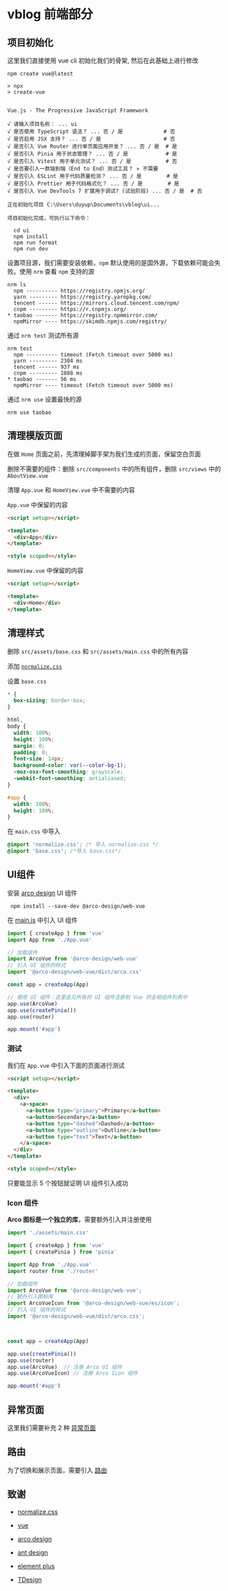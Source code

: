 # vblog 前端部分

## 项目初始化

这里我们直接使用 vue cli 初始化我们的骨架, 然后在此基础上进行修改

```shell
npm create vue@latest

> npx
> create-vue


Vue.js - The Progressive JavaScript Framework

√ 请输入项目名称： ... ui
√ 是否使用 TypeScript 语法？ ... 否 / 是             # 否
√ 是否启用 JSX 支持？ ... 否 / 是                    # 否
√ 是否引入 Vue Router 进行单页面应用开发？ ... 否 / 是  # 是
√ 是否引入 Pinia 用于状态管理？ ... 否 / 是            # 是
√ 是否引入 Vitest 用于单元测试？ ... 否 / 是           # 否
√ 是否要引入一款端到端（End to End）测试工具？ » 不需要
√ 是否引入 ESLint 用于代码质量检测？ ... 否 / 是        # 是
√ 是否引入 Prettier 用于代码格式化？ ... 否 / 是        # 是
√ 是否引入 Vue DevTools 7 扩展用于调试? (试验阶段) ... 否 / 是  # 否

正在初始化项目 C:\Users\duyup\Documents\vblog\ui...

项目初始化完成，可执行以下命令：

  cd ui
  npm install
  npm run format
  npm run dev
```

设置项目源，我们需要安装依赖，`npm` 默认使用的是国外源，下载依赖可能会失败。使用 `nrm` 查看 `npm` 支持的源

```shell
nrm ls
  npm ---------- https://registry.npmjs.org/
  yarn --------- https://registry.yarnpkg.com/
  tencent ------ https://mirrors.cloud.tencent.com/npm/
  cnpm --------- https://r.cnpmjs.org/
* taobao ------- https://registry.npmmirror.com/
  npmMirror ---- https://skimdb.npmjs.com/registry/
```

通过 `nrm test` 测试所有源

```shell
nrm test
  npm ---------- timeout (Fetch timeout over 5000 ms)
  yarn --------- 2304 ms
  tencent ------ 937 ms
  cnpm --------- 1808 ms
* taobao ------- 56 ms
  npmMirror ---- timeout (Fetch timeout over 5000 ms)

```

通过 `nrm use` 设置最快的源

```shell
nrm use taobao
```

## 清理模版页面

在做 `Home` 页面之前，先清理掉脚手架为我们生成的页面，保留空白页面

删除不需要的组件：删除 `src/components` 中的所有组件，删除 `src/views` 中的 `AboutView.vue`

清理 `App.vue` 和 `HomeView.vue` 中不需要的内容

`App.vue` 中保留的内容

```html
<script setup></script>

<template>
  <div>App</div>
</template>

<style scoped></style>
```

`HomeView.vue` 中保留的内容

```html
<script setup></script>

<template>
  <div>Home</div>
</template>
```

## 清理样式

删除 `src/assets/base.css` 和 `src/assets/main.css` 中的所有内容

添加 [`normalize.css`](https://necolas.github.io/normalize.css/)

设置 `base.css`

```css
* {
  box-sizing: border-box;
}

html,
body {
  width: 100%;
  height: 100%;
  margin: 0;
  padding: 0;
  font-size: 14px;
  background-color: var(--color-bg-1);
  -moz-osx-font-smoothing: grayscale;
  -webkit-font-smoothing: antialiased;
}

#app {
  width: 100%;
  height: 100%;
}
```

在 `main.css` 中导入

```css
@import 'normalize.css'; /* 导入 normalize.css */
@import 'base.css'; /*导入 base.css*/
```

## UI组件

安装 [arco design](https://arco.design/) UI 组件

```shell
 npm install --save-dev @arco-design/web-vue
```

在 [main.js](src/main.js) 中引入 UI 组件

```js
import { createApp } from 'vue'
import App from './App.vue'

// 加载组件
import ArcoVue from '@arco-design/web-vue'
// 引入 UI 组件的样式
import '@arco-design/web-vue/dist/arco.css'

const app = createApp(App)

// 使用 UI 组件：这里会见所有的 UI 组件注册到 Vue 的全局组件列表中
app.use(ArcoVue)
app.use(createPinia())
app.use(router)

app.mount('#app')
```

### 测试

我们在 `App.vue` 中引入下面的页面进行测试

```html
<script setup></script>

<template>
  <div>
    <a-space>
      <a-button type="primary">Primary</a-button>
      <a-button>Secondary</a-button>
      <a-button type="dashed">Dashed</a-button>
      <a-button type="outline">Outline</a-button>
      <a-button type="text">Text</a-button>
    </a-space>
  </div>
</template>

<style scoped></style>
```

只要能显示 $5$ 个按钮就证明 UI 组件引入成功

### Icon 组件

**Arco 图标是一个独立的库**，需要额外引入并注册使用

```js
import './assets/main.css'

import { createApp } from 'vue'
import { createPinia } from 'pinia'

import App from './App.vue'
import router from './router'

// 加载组件
import ArcoVue from '@arco-design/web-vue';
// 额外引入图标库
import ArcoVueIcon from '@arco-design/web-vue/es/icon';
// 引入 UI 组件的样式
import '@arco-design/web-vue/dist/arco.css';



const app = createApp(App)

app.use(createPinia())
app.use(router)
app.use(ArcoVue)  // 注册 Arco UI 组件
app.use(ArcoVueIcon) // 注册 Arco Icon 组件

app.mount('#app')
```

## 异常页面

这里我们需要补充 $2$ 种 [异常页面](src/views/README.md)

## 路由

为了切换和展示页面，需要引入 [路由](./src/router/README.md)

















## 致谢

- [normalize.css](https://necolas.github.io/normalize.css/)
- [vue](https://cn.vuejs.org/)

- [arco design](https://arco.design/)
- [ant design](https://ant-design.antgroup.com/index-cn)
- [element plus](https://element-plus.org/zh-CN/)
- [TDesign](https://tdesign.tencent.com/)
